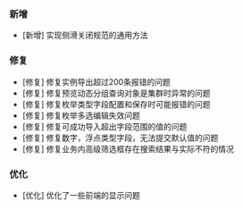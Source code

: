 ### 新增

-  [新增] 实现侧滑关闭规范的通用方法

### 修复

- [修复] 修复实例导出超过200条报错的问题
- [修复] 修复预览动态分组查询对象是集群时异常的问题
- [修复] 修复枚举类型字段配置和保存时可能报错的问题
- [修复] 修复枚举多选编辑失效问题
- [修复] 修复可成功导入超出字段范围的值的问题
- [修复] 修复数字，浮点类型字段，无法提交默认值的问题
- [修复] 修复业务内高级筛选框存在搜索结果与实际不符的情况

### 优化

- [优化] 优化了一些前端的显示问题



